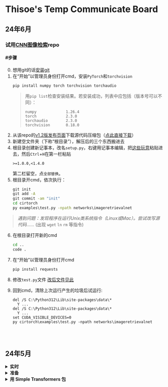 # Thisoe's Temp Communicate Board

## 24年6月
### 试用[CNN图像检索](https://github.com/filipradenovic/cnnimageretrieval-pytorch/tree/master)repo
#### \#步骤
0. 想用git的话[安装git](https://gitforwindows.org/)
1. 在“开始”以管理员身份打开cmd，安装`PyTorch`和`torchvision`
   ```bat
   pip install numpy torch torchvision torchaudio
   ```
   > 用`pip list`检查安装结果。若安装成功，列表中应包括（版本号可以不同）：
   > ```
   > numpy             1.26.4
   > torch             2.3.0
   > torchaudio        2.3.0
   > torchvision       0.18.0
   > ```
2. 从该repo的[v1.2版发布页面](https://github.com/filipradenovic/cnnimageretrieval-pytorch/releases/tag/v1.2)下载源代码压缩包（[点此直接下载](https://github.com/filipradenovic/cnnimageretrieval-pytorch/archive/refs/tags/v1.2.zip)）
3. 新建空文件夹（下称“根目录”），解压后的三个东西搬进去
4. 根目录创建新记事本，改名`setup.py`，右键用记事本编辑，把[这些玩意](https://github.com/filipradenovic/cnnimageretrieval-pytorch/blob/master/setup.py)粘贴进去，然后`Ctrl`+`H`在第一栏粘贴
   ```
   >=1.0.0,<1.4.0
   ```
   第二栏留空，点`全部替换`。
5. 根目录开cmd，依次执行：
   ```bat
   git init
   git add -A
   git commit -am "init"
   cd cirtorch
   py examples\test.py -npath networks\imageretrievalnet
   ```

> _遇到问题：发现程序在运行Unix类系统指令（Linux或Mac）。尝试改写源代码……_
> (出现 `wget` `ln` `rm` 等指令)

6. 在根目录打开新的cmd
   ```bat
   cd ..
   code .
   ```
7. 在“开始”以管理员身份打开cmd
   ```bat
   pip install requests
   ```
8. 修改`test.py`文件
   [改后文件见此](https://github.com/ThisoeCode/tonsin.md/blob/main/cirtorch/test.py)
   
9. 回到cmd，清除上次运行产生的垃圾后试运行:
   ```
   del /S C:\Python312\Lib\site-packages\data\*
     Y ...
   del /S C:\Python312\Lib\site-packages\data\*
     Y ...
   set CUDA_VISIBLE_DEVICES=0
   py cirtorch\examples\test.py -npath networks\imageretrievalnet
   ```

<br><br>
## 24年5月
<details><summary><b>实时</b></summary><br/>
[油管教程](https://www.youtube.com/watch?v=2S1dgHpqCdk&list=PLhhyoLH6IjfxeoooqP9rhU3HJIAVAJ3Vz&index=1)

[pip 安装程序源](https://bootstrap.pypa.io/get-pip.py)
(Ctrl+S保存文件，在文件管理器的地址栏写cmd，使用指令`py get-pip.py`)
<hr>
</details>

<details><summary><b>准备</b></summary><br/>
1. 下载 [Anaconda](https://www.anaconda.com/download/success)
2. 下载 [PyCharm IDE](https://www.jetbrains.com/pycharm/download/?section=windows)
3. [Python 官网](https://www.python.org/downloads/)安装 Python （PowerShell检查：`py --version`）
4. 安装 pip （PowerShell检查：`pip3 -V`）
5. PowerShell 安装 PyTorch: `pip3 install torch torchvision torchaudio` （）
6. 后台开个小抄 [CONDA CHEAT SHEET](https://docs.conda.io/projects/conda/en/4.6.0/_downloads/52a95608c49671267e40c689e0bc00ca/conda-cheatsheet.pdf)
<hr>
</details>

<details><summary><b>用 Simple Transformers 包</b></summary><br/>
> [教程](https://youtu.be/u--UVvH-LIQ)
> 
> GitHub: [Simple Transformers](https://github.com/ThilinaRajapakse/simpletransformers)

1. 安装 [simpletransformers](https://simpletransformers.ai/docs/installation/)

https://simpletransformers.ai/docs/installation/
<hr>
</details>
